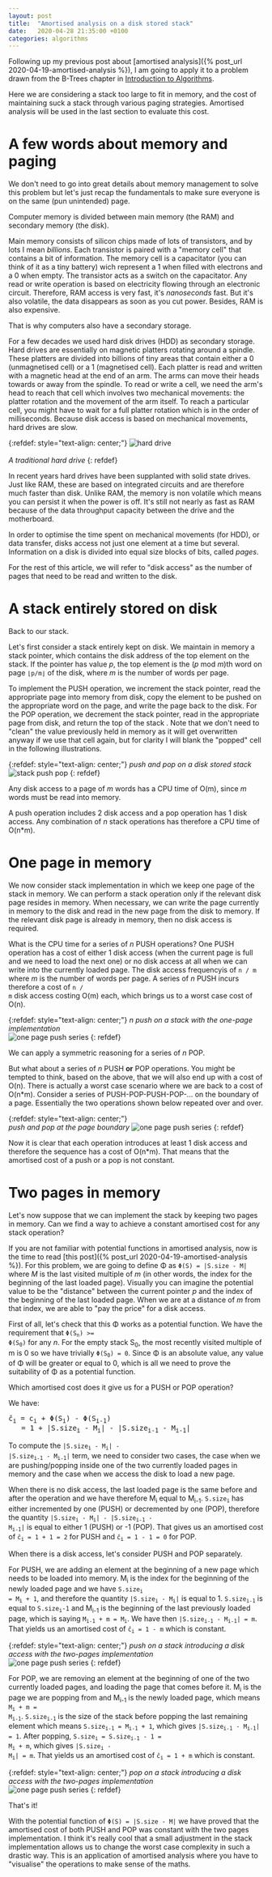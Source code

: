 ```yaml
---
layout: post
title:  "Amortised analysis on a disk stored stack"
date:   2020-04-28 21:35:00 +0100
categories: algorithms
---
```


Following up my previous post about [amortised analysis]({% post_url 2020-04-19-amortised-analysis %}), I am going to apply it to a problem drawn from the B-Trees chapter in [Introduction to Algorithms](https://en.wikipedia.org/wiki/Introduction_to_Algorithms).

Here we are considering a stack too large to fit in memory, and the cost of maintaining suck a stack through various paging strategies. Amortised analysis will be used in the last section to evaluate this cost.

# A few words about memory and paging

We don't need to go into great details about memory management to solve this problem but let's just recap the fundamentals to make sure everyone is on the same (pun unintended) page.

Computer memory is divided between main memory (the RAM) and secondary memory (the disk).

Main memory consists of silicon chips made of lots of transistors, and by lots I mean *billions*. Each transistor is paired with a "memory cell" that contains a bit of information. The memory cell is a capacitator (you can think of it as a tiny battery) wich represent a 1 when filled with electrons and a 0 when empty. The transistor acts as a switch on the capacitator. Any read or write operation is based on electricity flowing through an electronic circuit. Therefore, RAM access is very fast, it's *nanoseconds* fast. But it's also volatile, the data disappears as soon as you cut power. Besides, RAM is also expensive. 

That is why computers also have a secondary storage.

For a few decades we used hard disk drives (HDD) as secondary storage. Hard drives are essentially on magnetic platters rotating around a spindle. These platters are divided into billions of tiny areas that contain either a 0 (unmagnetised cell) or a 1 (magnetised cell). Each platter is read and written with a magnetic head at the end of an arm. The arms can move their heads towards or away from the spindle. To read or write a cell, we need the arm's head to reach that cell which involves two mechanical movements: the platter rotation and the movement of the arm itself. To reach a particular cell, you might have to wait for a full platter rotation which is in the order of milliseconds. Because disk access is based on mechanical movements, hard drives are slow.

{:refdef: style="text-align: center;"}
![hard drive](/img/hard-drive.png)
<br/><br/>
*A traditional hard drive*
{: refdef}

In recent years hard drives have been supplanted with solid state drives. Just like RAM, these are based on integrated circuits and are therefore much faster than disk. Unlike RAM, the memory is non volatile which means you can persist it when the power is off. It's still not nearly as fast as RAM because of the data throughput capacity between the drive and the motherboard.

In order to optimise the time spent on mechanical movements (for HDD), or data transfer, disks access not just one element at a time but several. Information on a disk is divided into equal size blocks of bits, called *pages*.

For the rest of this article, we will refer to "disk access" as the number of pages that need to be read and written to the disk.


# A stack entirely stored on disk

Back to our stack.

Let's first consider a stack entirely kept on disk. We maintain in memory a stack pointer, which contains the disk address of the top element on the stack. If the pointer has value *p*, the top element is the (*p* mod *m*)th word on page <code>⌊p/m⌋</code> of the disk, where *m* is the number of words per page.

To implement the PUSH operation, we increment the stack pointer, read the appropriate page into memory from disk, copy the element to be pushed on the appropriate word on the page, and write the page back to the disk. For the POP operation, we decrement the stack pointer, read in the appropriate page from disk, and return the top of the stack . Note that we don't need to "clean" the value previously held in memory as it will get overwritten anyway if we use that cell again, but for clarity I will blank the "popped" cell in the following illustrations.

{:refdef: style="text-align: center;"}
*push and pop on a disk stored stack*
<br/>
![stack push pop](/img/stack-push-pop.png)
{: refdef}


Any disk access to a page of *m* words has a CPU time of O(m), since *m* words must be read into memory.

A push operation includes 2 disk access and a pop operation has 1 disk access. Any combination of *n* stack operations has therefore a CPU time of O(n*m). 

# One page in memory

We now consider stack implementation in which we keep one page of the stack in memory. We can perform a stack operation only if the relevant disk page resides in memory. When necessary, we can write the page currently in memory to the disk and read in the new page from the disk to memory. If the relevant disk page is already in memory, then no disk access is required.

What is the CPU time for a series of *n* PUSH operations? One PUSH operation has a cost of either 1 disk access (when the current page is full and we need to load the next one) or no disk access at all when we can write into the currently loaded page. The disk access frequencyis of <code>n / m</code> where *m* is the number of words per page. A series of *n* PUSH incurs therefore a cost of <code>n / m</code> disk access costing O(m) each, which brings us to a worst case cost of O(n).

{:refdef: style="text-align: center;"}
*n push on a stack with the one-page implementation*
<br/>
![one page push series](/img/one-page-n-push.png)
{: refdef}

We can apply a symmetric reasoning for a series of *n* POP.

But what about a series of *n* PUSH **or** POP operations. You might be tempted to think, based on the above, that we will also end up with a cost of O(n). There is actually a worst case scenario where we are back to a cost of O(n*m). Consider a series of PUSH-POP-PUSH-POP-... on the boundary of a page. Essentially the two operations shown below repeated over and over. 

{:refdef: style="text-align: center;"}
<br/>
*push and pop at the page boundary*
![one page push series](/img/one-page-push-pop.png)
{: refdef}

Now it is clear that each operation introduces at least 1 disk access and therefore the sequence has a cost of O(n*m). That means that the amortised cost of a push or a pop is not constant.

# Two pages in memory

Let's now suppose that we can implement the stack by keeping two pages in memory. Can we find a way to achieve a constant amortised cost for any stack operation?

If you are not familiar with potential functions in amortised analysis, now is the time to read [this post]({% post_url 2020-04-19-amortised-analysis %}). For this problem, we are going to define Φ as <code>Φ(S) = |S.size - M|</code> where *M* is the last visited multiple of *m* (in other words, the index for the beginning of the last loaded page). Visually you can imagine the potential value to be the "distance" between the current pointer *p* and the index of the beginning of the last loaded page. When we are at a distance of *m* from that index, we are able to "pay the price" for a disk access.

First of all, let's check that this Φ works as a potential function. We have the requirement that <code>Φ(S<sub>n</sub>) >= Φ(S<sub>0</sub>)</code> for any *n*. For the empty stack S<sub>0</sub>, the most recently visited multiple of m is 0 so we have trivially <code>Φ(S<sub>0</sub>) = 0</code>. Since Φ is an absolute value, any value of Φ will be greater or equal to 0, which is all we need to prove the suitability of Φ as a potential function.

Which amortised cost does it give us for a PUSH or POP operation?

We have:
<pre>ĉ<sub>i</sub> = c<sub>i</sub> + Φ(S<sub>i</sub>) - Φ(S<sub>i-1</sub>)
   = 1 + |S.size<sub>i</sub> - M<sub>i</sub>| - |S.size<sub>i-1</sub> - M<sub>i-1</sub>|
</pre>

To compute the <code>|S.size<sub>i</sub> - M<sub>i</sub>| - |S.size<sub>i-1</sub> - M<sub>i-1</sub>|</code> term, we need to consider two cases, the case when we are pushing/popping inside one of the two currently loaded pages in memory and the case when we access the disk to load a new page.

When there is no disk access, the last loaded page is the same before and after the operation and we have therefore M<sub>i</sub> equal to M<sub>i-1</sub>. <code>S.size<sub>i</sub></code> has either incremented by one (PUSH) or decremented by one (POP), therefore the quantity <code>|S.size<sub>i</sub> - M<sub>i</sub>| - |S.size<sub>i-1</sub> - M<sub>i-1</sub>|</code> is equal to either 1 (PUSH) or -1 (POP). That gives us an amortised cost of <code>ĉ<sub>i</sub> = 1 + 1 = 2</code> for PUSH and <code>ĉ<sub>i</sub> = 1 - 1 = 0</code> for POP.

When there is a disk access, let's consider PUSH and POP separately.

For PUSH, we are adding an element at the beginning of a new page which needs to be loaded into memory. M<sub>i</sub> is the index for the beginning of the newly loaded page and we have <code>S.size<sub>i</sub> = M<sub>i</sub> + 1</code>, and therefore the quantity <code>|S.size<sub>i</sub> - M<sub>i</sub>|</code> is equal to 1. <code>S.size<sub>i-1</sub></code> is equal to <code>S.size<sub>i</sub>-1</code> and M<sub>i-1</sub> is the beginning of the last previously loaded page, which is saying <code>M<sub>i-1</sub> + m = M<sub>i</sub></code>. We have then <code>|S.size<sub>i-1</sub> - M<sub>i-1</sub>| = m</code>. That yields us an amortised cost of <code>ĉ<sub>i</sub> = 1 - m</code> which is constant.

{:refdef: style="text-align: center;"}
*push on a stack introducing a disk access with the two-pages implementation*
<br/>
![one page push series](/img/two-pages-push.png)
{: refdef}

For POP, we are removing an element at the beginning of one of the two currently loaded pages, and loading the page that comes before it. M<sub>i</sub> is the page we are popping from and M<sub>i-1</sub> is the newly loaded page, which means <code> M<sub>i</sub> + m = M<sub>i-1</sub></code>. <code>S.size<sub>i-1</sub></code> is the size of the stack before popping the last remaining element which means <code>S.size<sub>i-1</sub> = M<sub>i-1</sub> + 1</code>, which gives <code>|S.size<sub>i-1</sub> - M<sub>i-1</sub>| = 1</code>. After popping, <code>S.size<sub>i</sub> = S.size<sub>i-1</sub> - 1 = M<sub>i</sub> + m</code>, which gives <code>|S.size<sub>i</sub> - M<sub>i</sub>| = m</code>. That yields us an amortised cost of <code>ĉ<sub>i</sub> = 1 + m</code> which is constant.

{:refdef: style="text-align: center;"}
*pop on a stack introducing a disk access with the two-pages implementation*
<br/>
![one page push series](/img/two-pages-pop.png)
{: refdef}

That's it!

With the potential function of <code>Φ(S) = |S.size - M|</code> we have proved that the amortised cost of both PUSH and POP was constant with the two pages implementation. I think it's really cool that a small adjustment in the stack implementation allows us to change the worst case complexity in such a drastic way. This is an application of amortised analysis where you have to "visualise" the operations to make sense of the maths.